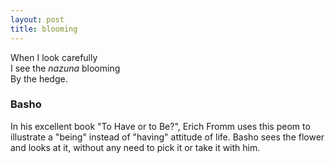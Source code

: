 ```yaml
---
layout: post
title: blooming
---
```


When I look carefully  
I see the *nazuna* blooming  
By the hedge.  

### Basho


In his excellent book "To Have or to Be?", Erich Fromm uses this peom to illustrate a "being" instead of "having" attitude of life. Basho sees the flower and looks at it, without any need to pick it or take it with him.